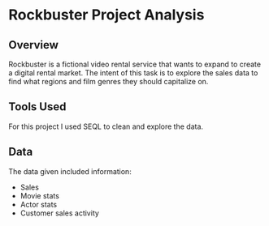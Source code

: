 # Rockbuster Project Analysis 
## Overview
Rockbuster is a fictional video rental service that wants to expand to create a digital rental market. The intent of this task is to explore the sales data to find what regions and film genres they should capitalize on. 
## Tools Used
For this project I used SEQL to clean and explore the data.
## Data
The data given included information:
* Sales
* Movie stats
* Actor stats
* Customer sales activity
